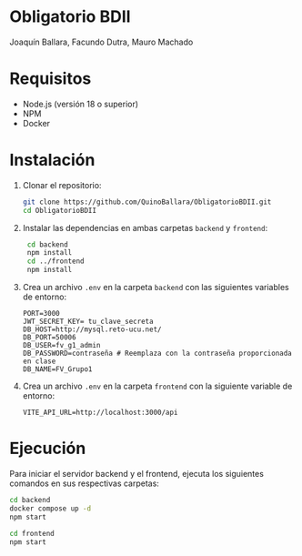 ﻿# Obligatorio BDII

Joaquín Ballara, Facundo Dutra, Mauro Machado

# Requisitos

- Node.js (versión 18 o superior)
- NPM
- Docker

# Instalación

1. Clonar el repositorio:

   ```bash
   git clone https://github.com/QuinoBallara/ObligatorioBDII.git
   cd ObligatorioBDII
   ```

2. Instalar las dependencias en ambas carpetas `backend` y `frontend`:

   ```bash
    cd backend
    npm install
    cd ../frontend
    npm install
   ```

3. Crea un archivo `.env` en la carpeta `backend` con las siguientes variables de entorno:

   ```env
   PORT=3000
   JWT_SECRET_KEY= tu_clave_secreta
   DB_HOST=http://mysql.reto-ucu.net/
   DB_PORT=50006
   DB_USER=fv_g1_admin
   DB_PASSWORD=contraseña # Reemplaza con la contraseña proporcionada en clase
   DB_NAME=FV_Grupo1
   ```

4. Crea un archivo `.env` en la carpeta `frontend` con la siguiente variable de entorno:
   ```env
   VITE_API_URL=http://localhost:3000/api
   ```

# Ejecución

Para iniciar el servidor backend y el frontend, ejecuta los siguientes comandos en sus respectivas carpetas:

```bash
cd backend
docker compose up -d
npm start
```

```bash
cd frontend
npm start
```
